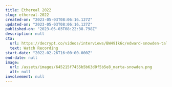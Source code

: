 ```yaml
---
title: Ethereal 2022
slug: ethereal-2022
created-on: "2023-05-03T08:06:16.127Z"
updated-on: "2023-05-03T08:06:16.127Z"
published-on: "2023-05-03T08:22:38.798Z"
description: null
cta:
  url: https://decrypt.co/videos/interviews/BW49Ik6c/edward-snowden-talks-governments-and-crypto-cbdcs-and-ethereum-vs-bitcoin-at-camp-ethereal
  text: Watch Recording
start-date: "2022-02-26T16:00:00.000Z"
end-date: null
image:
  url: /assets/images/645215f7455b5b63d0f5b5e8_marta-snowden.png
  alt: null
involvement: null
---
```

